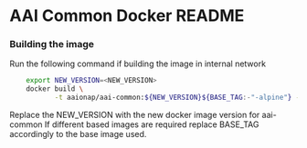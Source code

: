 # AAI Common Docker README

### Building the image

Run the following command if building the image in internal network

```bash
    export NEW_VERSION=<NEW_VERSION>
    docker build \
           -t aaionap/aai-common:${NEW_VERSION}${BASE_TAG:-"-alpine"} -f <Dockerfile.alpine | Dockerfile.ubuntu> .
```

Replace the NEW\_VERSION with the new docker image version for aai-common
If different based images are required replace BASE\_TAG accordingly to the base image used.
